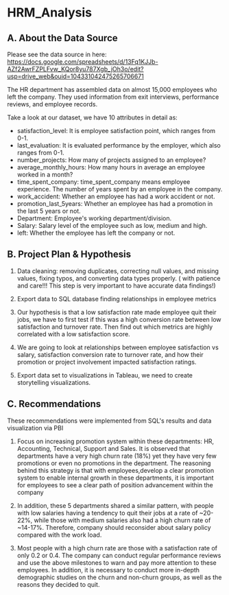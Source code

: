 # HRM_Analysis
## A. About the Data Source
Please see the data source in here: 
https://docs.google.com/spreadsheets/d/13Fq1KJJb-AZf2AwrFZPLFvw_KQor8yu787Xgb_jOh3o/edit?usp=drive_web&ouid=104331042475265706671

The HR department has assembled data on almost 15,000 employees who left the company. They used information from exit interviews, performance reviews, and employee records.

Take a look at our dataset, we have 10 attributes in detail as:

- satisfaction_level: It is employee satisfaction point, which ranges from 0-1.
- last_evaluation: It is evaluated performance by the employer, which also ranges from 0-1.
- number_projects: How many of projects assigned to an employee?
- average_monthly_hours: How many hours in average an employee worked in a month?
- time_spent_company: time_spent_company means employee experience. The number of years spent by an employee in the company.
- work_accident: Whether an employee has had a work accident or not.
- promotion_last_5years: Whether an employee has had a promotion in the last 5 years or not.
- Department: Employee's working department/division.
- Salary: Salary level of the employee such as low, medium and high.
- left: Whether the employee has left the company or not.

## B. Project Plan & Hypothesis
1. Data cleaning: removing duplicates, correcting null values, and missing values, fixing typos, and converting data types properly. ( with patience and care!!! This step is very important to have accurate data findings!)

2. Export data to SQL database finding relationships in employee metrics

3. Our hypothesis is that a low satisfaction rate made employee quit their jobs, we have to first test if this was a high conversion rate between low satisfaction and turnover rate. Then find out which metrics are highly correlated with a low satisfaction score.

4. We are going to look at relationships between employee satisfaction vs salary, satisfaction conversion rate to turnover rate, and how their promotion or project involvement impacted satisfaction ratings.

5. Export data set to visualizations in Tableau, we need to create storytelling visualizations.

## C. Recommendations
These recommendations were implemented from SQL's results and data visualization via PBI
1. Focus on increasing promotion system  within these departments: HR, Accounting, Technical, Support and Sales. It is observed that  departments have a very high churn rate (18%) yet they have very few promotions or even no promotions in the department. The reasoning behind this strategy is that with employees,develop a clear promotion system to enable internal growth in these departments, it is important for employees to see a clear path of position advancement within the company

2. In addition, these 5 departments shared a similar pattern, with people with low salaries having a tendency to quit their jobs at a rate of ~20-22%, while those with medium salaries also had a high churn rate of ~14-17%. Therefore, company should reconsider about salary policy compared with the work load.

3. Most people with a high churn rate are those with a satisfaction rate of only 0.2 or 0.4. The company can conduct regular performance reviews and use the above milestones to warn and pay more attention to these employees. In addition, it is necessary to conduct more in-depth demographic studies on the churn and non-churn groups, as well as the reasons they decided to quit.
